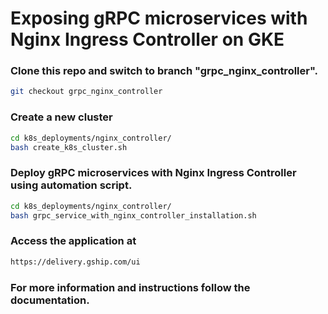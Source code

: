 # Exposing gRPC microservices with Nginx Ingress Controller on GKE

### Clone this repo and switch to branch "grpc_nginx_controller".

```sh
git checkout grpc_nginx_controller
```

### Create a new cluster

```sh
cd k8s_deployments/nginx_controller/
bash create_k8s_cluster.sh
```

### Deploy gRPC microservices with Nginx Ingress Controller using automation script.

```sh
cd k8s_deployments/nginx_controller/
bash grpc_service_with_nginx_controller_installation.sh
```

### Access the application at

```sh
https://delivery.gship.com/ui
```

### For more information and instructions follow the documentation.
